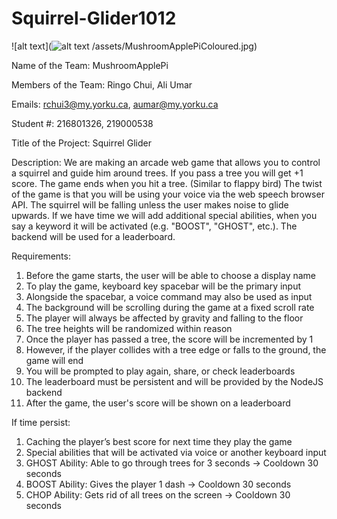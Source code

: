 # Squirrel-Glider1012

![alt text](![alt text](https://github.com/ArmyaAli/Squirrel-Glider1012//blob/[main]/image.jpg?raw=true)
/assets/MushroomApplePiColoured.jpg)

Name of the Team: MushroomApplePi

Members of the Team: Ringo Chui, Ali Umar 

Emails: rchui3@my.yorku.ca, aumar@my.yorku.ca

Student #: 216801326, 219000538

Title of the Project: Squirrel Glider

Description: We are making an arcade web game that allows you to control a squirrel and guide him around trees. If you pass a tree you will get +1 score. The game ends when you hit a tree. (Similar to flappy bird) The twist of the game is that you will be using your voice via the web speech browser API. The squirrel will be falling unless the user makes noise to glide upwards. If we have time we will add additional special abilities, when you say a keyword it will be activated (e.g. "BOOST", "GHOST", etc.). The backend will be used for a leaderboard.

Requirements:

1.	Before the game starts, the user will be able to choose a display name
2.	To play the game, keyboard key spacebar will be the primary input
3.	Alongside the spacebar, a voice command may also be used as input
4.	The background will be scrolling during the game at a fixed scroll rate
5.	The player will always be affected by gravity and falling to the floor
6.	The tree heights will be randomized within reason
7.	Once the player has passed a tree, the score will be incremented by 1
8.	However, if the player collides with a tree edge or falls to the ground, the game will end 
9.	You will be prompted to play again, share, or check leaderboards
10.	The leaderboard must be persistent and will be provided by the NodeJS backend
11.	After the game, the user's score will be shown on a leaderboard 

If time persist:
1.	Caching the player’s best score for next time they play the game
2.	Special abilities that will be activated via voice or another keyboard input
3.	GHOST Ability: Able to go through trees for 3 seconds -> Cooldown 30 seconds
4.	BOOST Ability: Gives the player 1 dash -> Cooldown 30 seconds
5.	CHOP Ability: Gets rid of all trees on the screen -> Cooldown 30 seconds
